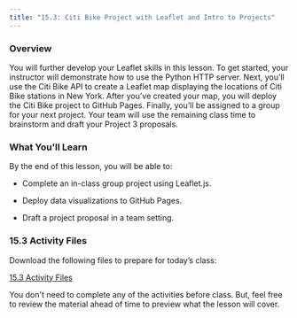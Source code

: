 ```yaml
---
title: "15.3: Citi Bike Project with Leaflet and Intro to Projects"
---
```


<img style="display: none;" src="https://static.bc-edx.com/data/dl-1-2/m15/lms/img/banner.jpg" alt="lesson banner" />

### Overview

You will further develop your Leaflet skills in this lesson. To get started, your instructor will demonstrate how to use the Python HTTP server. Next, you’ll use the Citi Bike API to create a Leaflet map displaying the locations of Citi Bike stations in New York. After you’ve created your map, you will deploy the Citi Bike project to GitHub Pages. Finally, you’ll be assigned to a group for your next project. Your team will use the remaining class time to brainstorm and draft your Project 3 proposals.

### What You'll Learn

By the end of this lesson, you will be able to:

* Complete an in-class group project using Leaflet.js.

* Deploy data visualizations to GitHub Pages.

* Draft a project proposal in a team setting.

### 15.3 Activity Files

Download the following files to prepare for today’s class:

[15.3 Activity Files](https://static.bc-edx.com/data/dl-1-2/m15/lms/activities/Class_3_Activities.zip)

You don't need to complete any of the activities before class. But, feel free to review the material ahead of time to preview what the lesson will cover.
